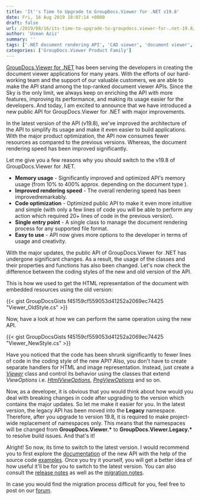 ```yaml
---
title: 'It''s Time to Upgrade to GroupDocs.Viewer for .NET v19.8'
date: Fri, 16 Aug 2019 18:07:14 +0000
draft: false
url: /2019/08/16/its-time-to-upgrade-to-groupdocs.viewer-for-.net-19.8/
author: 'Usman Aziz'
summary: ''
tags: ['.NET document rendering API', 'CAD viewer', 'document viewer', 'Document viewer API', 'document viewer API for asp.net', 'Office Viewer', 'online document viewer', 'PDF viewer', 'render as PDF', 'word to pdf', 'GroupDocs.Viewer for .NET Releases']
categories: ['GroupDocs.Viewer Product Family']
---
```


[GroupDocs.Viewer for .NET](https://products.groupdocs.com/viewer/net) has been serving the developers in creating the document viewer applications for many years. With the efforts of our hard-working team and the support of our valuable customers, we are able to make the API stand among the top-ranked document viewer APIs. Since the Sky is the only limit, we always keep on enriching the API with more features, improving its performance, and making its usage easier for the developers. And today, I am excited to announce that we have introduced a new public API for GroupDocs.Viewer for .NET with major improvements.

In the latest version of the API (v19.8), we've improved the architecture of the API to simplify its usage and make it even easier to build applications. With the major product optimization, the API now consumes fewer resources as compared to the previous versions. Whereas, the document rendering speed has been improved significantly.

Let me give you a few reasons why you should switch to the v19.8 of GroupDocs.Viewer for .NET.

*   **Memory usage** - Significantly improved and optimized API's memory usage (from 10% to 400% approx. depending on the document type ).
*   **Improved rendering speed** - The overall rendering speed has been improvedremarkably. 
*   **Code optimization** - Optimized public API to make it even more intuitive and simple (with only a few lines of code you will be able to perform any action which required 20+ lines of code in the previous version).
*   **Single entry point** - A single class to manage the document rendering process for any supported file format.
*   **Easy to use** - API now gives more options to the developer in terms of usage and creativity.

With the major updates, the public API of GroupDocs.Viewer for .NET has undergone significant changes. As a result, the usage of the classes and their properties and functions has also been changed. Let's now check the difference between the coding styles of the new and old version of the API.

This is how we used to get the HTML representation of the document with embedded resources using the old version:

{{< gist GroupDocsGists f45159cf559053d41252a2069ec74425 "Viewer_OldStyle.cs" >}}

Now, have a look at how we can perform the same operation using the new API.

{{< gist GroupDocsGists f45159cf559053d41252a2069ec74425 "Viewer_NewStyle.cs" >}}

Have you noticed that the code has been shrunk significantly to fewer lines of code in the coding style of the new API? Also, you don't have to create separate handlers for HTML and image representation. Instead, just create a _[Viewer](https://apireference.groupdocs.com/net/viewer/groupdocs.viewer/viewer)_ class and control its behavior using the classes that extend _ViewOptions_ i.e. _[HtmlViewOptions](https://apireference.groupdocs.com/net/viewer/groupdocs.viewer.options/htmlviewoptions)_, _[PngViewOptions](https://apireference.groupdocs.com/net/viewer/groupdocs.viewer.options/pngviewoptions)_ and so on.

Now, as a developer, it is obvious that you would think about how would you deal with breaking changes in code after upgrading to the version which contains the major updates. So let me make it easier for you. In the latest version, the legacy API has been moved into the **Legacy** namespace. Therefore, after you upgrade to version 19.8, it is required to make project-wide replacement of namespaces only. This means that the namespaces will be changed from **GroupDocs.Viewer.\*** to **GroupDocs.Viewer.Legacy.\*** to resolve build issues. And that's it!

Alright! So now, its time to switch to the latest version. I would recommend you to first explore the [documentation](https://docs.groupdocs.com/viewer/net/) of the new API with the help of the source code [examples](https://github.com/groupdocs-viewer/GroupDocs.Viewer-for-.NET/tree/master/Examples). Once you try it yourself, you will get a better idea of how useful it'll be for you to switch to the latest version. You can also consult the [release notes](https://docs.groupdocs.com/display/viewernet/GroupDocs.Viewer+for+.NET+19.8+Release+Notes) as well as the [migration notes](https://docs.groupdocs.com/viewer/net).

In case you would find the migration process difficult for you, feel free to post on our [forum](https://forum.groupdocs.com/categories).





